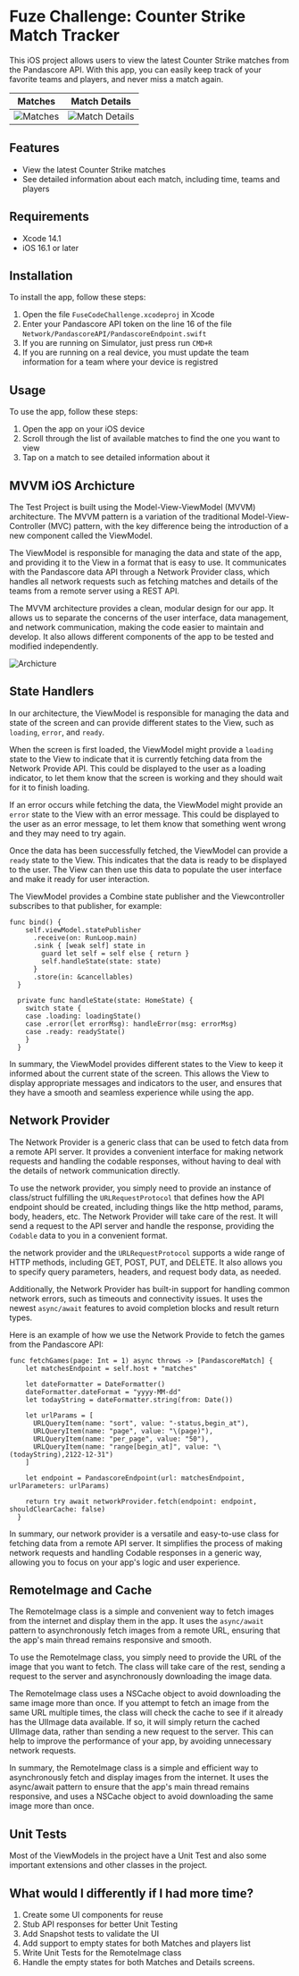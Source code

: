 # Fuze Challenge: Counter Strike Match Tracker

This iOS project allows users to view the latest Counter Strike matches from the Pandascore API. With this app, you can easily keep track of your favorite teams and players, and never miss a match again.

| Matches     | Match Details |
| ----------- | ----------- |
| ![Matches](readmeImages/matches.png)      | ![Match Details](readmeImages/details.png)        |


## Features

- View the latest Counter Strike matches
- See detailed information about each match, including time, teams and players

## Requirements

- Xcode 14.1
- iOS 16.1 or later

## Installation

To install the app, follow these steps:

1. Open the file `FuseCodeChallenge.xcodeproj` in Xcode 
2. Enter your Pandascore API token on the line 16 of the file `Network/PandascoreAPI/PandascoreEndpoint.swift`
2. If you are running on Simulator, just press run `CMD+R`
3. If you are running on a real device, you must update the team information for a team where your device is registred

## Usage

To use the app, follow these steps:

1. Open the app on your iOS device
2. Scroll through the list of available matches to find the one you want to view
3. Tap on a match to see detailed information about it

## MVVM iOS Archicture

The Test Project is built using the Model-View-ViewModel (MVVM) architecture. The MVVM pattern is a variation of the traditional Model-View-Controller (MVC) pattern, with the key difference being the introduction of a new component called the ViewModel.

The ViewModel is responsible for managing the data and state of the app, and providing it to the View in a format that is easy to use. It communicates with the Pandascore data API through a Network Provider class, which handles all network requests such as fetching matches and details of the teams from a remote server using a REST API.

The MVVM architecture provides a clean, modular design for our app. It allows us to separate the concerns of the user interface, data management, and network communication, making the code easier to maintain and develop. It also allows different components of the app to be tested and modified independently.

![Archicture](readmeImages/arch.png)

## State Handlers

In our architecture, the ViewModel is responsible for managing the data and state of the screen and can provide different states to the View, such as `loading`, `error`, and `ready`.

When the screen is first loaded, the ViewModel might provide a `loading` state to the View to indicate that it is currently fetching data from the Network Provide API. This could be displayed to the user as a loading indicator, to let them know that the screen is working and they should wait for it to finish loading.

If an error occurs while fetching the data, the ViewModel might provide an `error` state to the View with an error message. This could be displayed to the user as an error message, to let them know that something went wrong and they may need to try again.

Once the data has been successfully fetched, the ViewModel can provide a `ready` state to the View. This indicates that the data is ready to be displayed to the user. The View can then use this data to populate the user interface and make it ready for user interaction.

The ViewModel provides a Combine state publisher and the Viewcontroller subscribes to that publisher, for example:
```
func bind() {
    self.viewModel.statePublisher
      .receive(on: RunLoop.main)
      .sink { [weak self] state in
        guard let self = self else { return }
        self.handleState(state: state)
      }
      .store(in: &cancellables)
  }

  private func handleState(state: HomeState) {
    switch state {
    case .loading: loadingState()
    case .error(let errorMsg): handleError(msg: errorMsg)
    case .ready: readyState()
    }
  }
  ```

In summary, the ViewModel provides different states to the View to keep it informed about the current state of the screen. This allows the View to display appropriate messages and indicators to the user, and ensures that they have a smooth and seamless experience while using the app.

## Network Provider

The Network Provider is a generic class that can be used to fetch data from a remote API server. It provides a convenient interface for making network requests and handling the codable responses, without having to deal with the details of network communication directly.

To use the network provider, you simply need to provide an instance of class/struct fulfilling the `URLRequestProtocol` that defines how the API endpoint should be created, including things like the http method, params, body, headers, etc. The Network Provider will take care of the rest. It will send a request to the API server and handle the response, providing the `Codable` data to you in a convenient format.

the network provider and the `URLRequestProtocol` supports a wide range of HTTP methods, including GET, POST, PUT, and DELETE. It also allows you to specify query parameters, headers, and request body data, as needed.

Additionally, the Network Provider has built-in support for handling common network errors, such as timeouts and connectivity issues. It uses the newest `async/await` features to avoid completion blocks and result return types.

Here is an example of how we use the Network Provide to fetch the games from the Pandascore API:
```
func fetchGames(page: Int = 1) async throws -> [PandascoreMatch] {
    let matchesEndpoint = self.host + "matches"

    let dateFormatter = DateFormatter()
    dateFormatter.dateFormat = "yyyy-MM-dd"
    let todayString = dateFormatter.string(from: Date())

    let urlParams = [
      URLQueryItem(name: "sort", value: "-status,begin_at"),
      URLQueryItem(name: "page", value: "\(page)"),
      URLQueryItem(name: "per_page", value: "50"),
      URLQueryItem(name: "range[begin_at]", value: "\(todayString),2122-12-31")
    ]
    
    let endpoint = PandascoreEndpoint(url: matchesEndpoint, urlParameters: urlParams)

    return try await networkProvider.fetch(endpoint: endpoint, shouldClearCache: false)
  }
  ```

In summary, our network provider is a versatile and easy-to-use class for fetching data from a remote API server. It simplifies the process of making network requests and handling Codable responses in a generic way, allowing you to focus on your app's logic and user experience.

## RemoteImage and Cache

The RemoteImage class is a simple and convenient way to fetch images from the internet and display them in the app. It uses the `async/await` pattern to asynchronously fetch images from a remote URL, ensuring that the app's main thread remains responsive and smooth.

To use the RemoteImage class, you simply need to provide the URL of the image that you want to fetch. The class will take care of the rest, sending a request to the server and asynchronously downloading the image data.

The RemoteImage class uses a NSCache object to avoid downloading the same image more than once. If you attempt to fetch an image from the same URL multiple times, the class will check the cache to see if it already has the UIImage data available. If so, it will simply return the cached UIImage data, rather than sending a new request to the server. This can help to improve the performance of your app, by avoiding unnecessary network requests.

In summary, the RemoteImage class is a simple and efficient way to asynchronously fetch and display images from the internet. It uses the async/await pattern to ensure that the app's main thread remains responsive, and uses a NSCache object to avoid downloading the same image more than once. 

## Unit Tests

Most of the ViewModels in the project have a Unit Test and also some important extensions and other classes in the project.

## What would I differently if I had more time?
1. Create some UI components for reuse
2. Stub API responses for better Unit Testing
3. Add Snapshot tests to validate the UI
4. Add support to empty states for both Matches and players list
5. Write Unit Tests for the RemoteImage class
6. Handle the empty states for both Matches and Details screens.